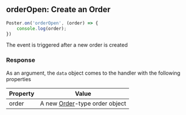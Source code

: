 ## orderOpen: Create an Order

```javascript
Poster.on('orderOpen', (order) => {
	console.log(order);
})
```

The event is triggered after a new order is created

### Response

As an argument, the `data` object comes to the handler with the following properties

Property | Value
-------- | -----
order | A new [Order](/en/docs/v3/pos/types/order)-type order object


